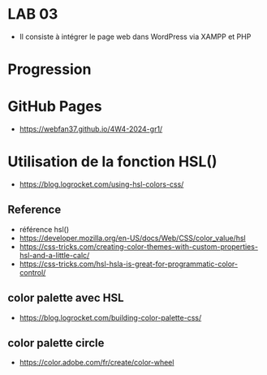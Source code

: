 # LAB 03
- Il consiste à intégrer le page web dans WordPress via XAMPP et PHP

# Progression


# GitHub Pages
- https://webfan37.github.io/4W4-2024-gr1/

# Utilisation de la fonction HSL()
- https://blog.logrocket.com/using-hsl-colors-css/


## Reference
- référence hsl()
 - https://developer.mozilla.org/en-US/docs/Web/CSS/color_value/hsl
 - https://css-tricks.com/creating-color-themes-with-custom-properties-hsl-and-a-little-calc/
 - https://css-tricks.com/hsl-hsla-is-great-for-programmatic-color-control/
## color palette avec HSL
- https://blog.logrocket.com/building-color-palette-css/
## color palette circle
- https://color.adobe.com/fr/create/color-wheel

